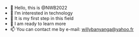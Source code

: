 - 👋 Hello, this is @NWB2022
- 👀 I’m interested in technology
- 🌱 It is my first step in this field
- 💞️ I am ready to learn more
- 📫 You can contact me by e-mail: willybanyanga@yahoo.fr

<!---
NWB2022/NWB2022 is a ✨ special ✨ repository because its `README.md` (this file) appears on your GitHub profile.
You can click the Preview link to take a look at your changes.
--->
